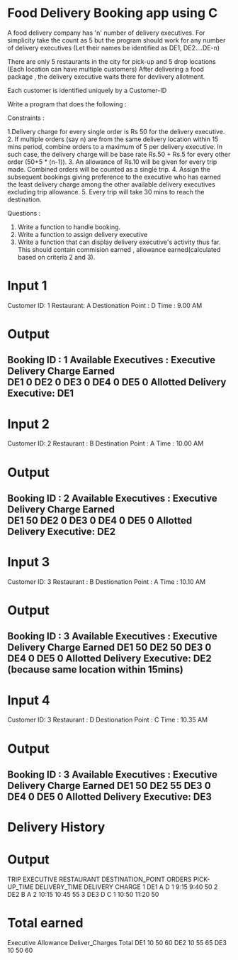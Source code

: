 # Food Delivery Booking app using C

A food delivery company has 'n' number of delivery executives. For simplicity take the count as 5 but the program
should work for any number of delivery executives (Let their names be identified as DE1, DE2....DE-n)

There are only 5 restaurants in the city for pick-up and 5 drop locations (Each location can have multiple customers)
After delivering a food package , the delivery executive waits there for devlivery allotment.

Each customer is identified uniquely by a Customer-ID

Write a program that does the following :

Constraints :

1.Delivery charge for every single order is Rs 50 for the delivery executive.
2. If multiple orders (say n) are from the same delivery location within 15 mins period, combine orders to a maximum
of 5 per delivery executive.
    In such case, the delivery charge will be base rate Rs.50 + Rs.5 for every other order (50+5 * (n-1)).
3. An allowance of Rs.10 will be given for every trip made. Combined orders will be counted as a single trip.
4. Assign the subsequent bookings giving preference to the executive who has earned the least delivery charge
among the other available delivery executives excluding trip allowance.
5. Every trip will take 30 mins to reach the destination.

Questions :

1. Write a function to handle booking.
2. Write a function to assign delivery executive
3. Write a function that can display delivery executive's activity thus far.
This should contain commision earned , allowance earned(calculated based on criteria 2 and 3).

# Input 1

Customer ID: 1
Restaurant: A
Destionation Point : D
Time : 9.00 AM
# Output
Booking ID : 1
Available Executives :
Executive     Delivery Charge Earned    
DE1                      0
DE2                      0
DE3                      0
DE4                      0
DE5                      0
Allotted Delivery Executive: DE1
---------------------------------------------------------

# Input 2

Customer ID: 2
Restaurant : B
Destination Point : A
Time : 10.00 AM
# Output
Booking ID : 2
Available Executives :
Executive     Delivery Charge Earned    
DE1                      50
DE2                      0
DE3                      0
DE4                      0
DE5                      0
Allotted Delivery Executive: DE2
---------------------------------------------------------

# Input 3
Customer ID: 3
Restaurant : B
Destionation Point : A
Time : 10.10 AM
# Output
Booking ID : 3
Available Executives :
Executive     Delivery Charge Earned
DE1                      50
DE2                      50
DE3                      0
DE4                      0
DE5                      0
Allotted Delivery Executive: DE2 (because same location within 15mins)
---------------------------------------------------------

# Input 4
Customer ID: 3
Restaurant : D
Destionation Point : C
Time : 10.35 AM
# Output
Booking ID : 3
Available Executives :
Executive     Delivery Charge Earned
DE1                      50
DE2                      55
DE3                      0
DE4                      0
DE5                      0
Allotted Delivery Executive: DE3
---------------------------------------------------------

#                           Delivery History

# Output

TRIP EXECUTIVE RESTAURANT DESTINATION_POINT ORDERS PICK-UP_TIME DELIVERY_TIME DELIVERY CHARGE
1       DE1       A             D              1         9:15        9:40               50
2       DE2       B             A              2         10:15       10:45              55
3       DE3       D             C              1         10:50       11:20              50

# Total earned

Executive Allowance Deliver_Charges Total
  DE1       10            50          60
  DE2       10            55          65
  DE3       10            50          60
